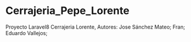 # Cerrajeria_Pepe_Lorente
Proyecto Laravel8 Cerrajeria Lorente, Autores: Jose Sánchez Mateo; Fran; Eduardo Vallejos;
